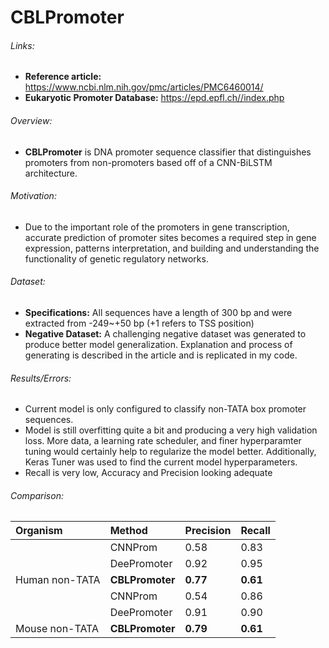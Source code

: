 # CBLPromoter

###### Links: 
 - **Reference article:** https://www.ncbi.nlm.nih.gov/pmc/articles/PMC6460014/
 - **Eukaryotic Promoter Database:** https://epd.epfl.ch//index.php

###### Overview:
 - **CBLPromoter** is DNA promoter sequence classifier that distinguishes promoters from non-promoters based off of a CNN-BiLSTM architecture.

###### Motivation: 
 - Due to the important role of the promoters in gene transcription, accurate prediction of promoter sites becomes a required step in gene expression, patterns interpretation, and building and understanding the functionality of genetic regulatory networks.

###### Dataset:
 - **Specifications:** All sequences have a length of 300 bp and were extracted from -249~+50 bp (+1 refers to TSS position)
 - **Negative Dataset:** A challenging negative dataset was generated to produce better model generalization. Explanation and process of generating is described in the article and is replicated in my code.

###### Results/Errors:
 - Current model is only configured to classify non-TATA box promoter sequences.
 - Model is still overfitting quite a bit and producing a very high validation loss. More data, a learning rate scheduler, and finer hyperparamter tuning would certainly help to regularize the model better. Additionally, Keras Tuner was used to find the current model hyperparameters.
 - Recall is very low, Accuracy and Precision looking adequate 

###### Comparison:
| Organism       | Method          | Precision | Recall |
| :---           |    :---         | :---      |   :--- |
|                | CNNProm         | 0.58      | 0.83   |
|                | DeePromoter     | 0.92      | 0.95   |
| Human non-TATA | **CBLPromoter** | **0.77**  |**0.61**|
|                | CNNProm         | 0.54      | 0.86   |
|                | DeePromoter     | 0.91      | 0.90   |
| Mouse non-TATA | **CBLPromoter** | **0.79**  |**0.61**|
